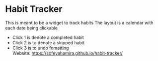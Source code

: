 # Habit Tracker
This is meant to be a widget to track habits 
The layout is a calendar with each date being clickable
- Click 1 is denote a completed habit
- Click 2 is to denote a skipped habit
- Click 3 is to undo fomatting  
Website: https://sofeyahamira.github.io/habit-tracker/
